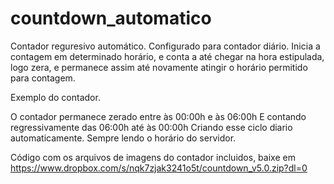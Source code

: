# countdown_automatico
Contador reguresivo automático. Configurado para contador diário. Inicia a contagem em determinado horário, e conta a até chegar na hora estipulada, logo zera, e permanece assim até novamente atingir o horário permitido para contagem.

Exemplo do contador.

O contador permanece zerado entre às 00:00h e às 06:00h E contando regressivamente das 06:00h até às 00:00h Criando esse ciclo diario automaticamente. Sempre lendo o horário do servidor.

Código com os arquivos de imagens do contador incluidos, baixe em https://www.dropbox.com/s/nqk7zjak3241o5t/countdown_v5.0.zip?dl=0
